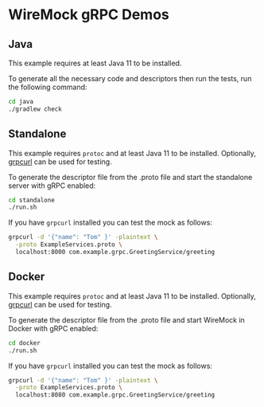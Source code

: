 # WireMock gRPC Demos

## Java

This example requires at least Java 11 to be installed.

To generate all the necessary code and descriptors then run the tests, run the following command:

```bash
cd java
./gradlew check
```

## Standalone

This example requires `protoc` and at least Java 11 to be installed. Optionally, [grpcurl](https://github.com/fullstorydev/grpcurl)
can be used for testing.

To generate the descriptor file from the .proto file and start the standalone server with gRPC enabled:

```bash
cd standalone
./run.sh
```

If you have `grpcurl` installed you can test the mock as follows:

```bash
grpcurl -d '{"name": "Tom" }' -plaintext \
  -proto ExampleServices.proto \
  localhost:8000 com.example.grpc.GreetingService/greeting
```

## Docker

This example requires `protoc` and at least Java 11 to be installed. Optionally, [grpcurl](https://github.com/fullstorydev/grpcurl)
can be used for testing.

To generate the descriptor file from the .proto file and start WireMock in Docker with gRPC enabled:

```bash
cd docker
./run.sh
```

If you have `grpcurl` installed you can test the mock as follows:

```bash
grpcurl -d '{"name": "Tom" }' -plaintext \
  -proto ExampleServices.proto \
  localhost:8080 com.example.grpc.GreetingService/greeting
```

